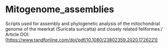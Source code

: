 # Mitogenome_assemblies
Scripts used for assembly and phylogenetic analysis of the mitochondrial genome of the meerkat (Suricata suricatta) and closely related feliformes:/
Article DOI:[https://www.tandfonline.com/doi/pdf/10.1080/23802359.2020.1726221]


